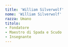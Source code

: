 ```yaml
---
title: 'William Silverwolf'
nome: 'William Silverwolf'
razza: Umano
titolo:
- Fondatore
- Maestro di Spada e Scudo
- Insegnante
---
```


